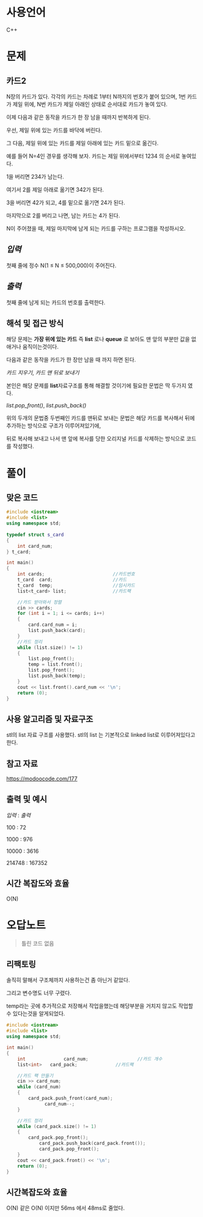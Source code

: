 # 사용언어
C++

# **문제**

카드2
-
N장의 카드가 있다. 각각의 카드는 차례로 1부터 N까지의 번호가 붙어 있으며, 1번 카드가 제일 위에, N번 카드가 제일 아래인 상태로 순서대로 카드가 놓여 있다.

이제 다음과 같은 동작을 카드가 한 장 남을 때까지 반복하게 된다. 

우선, 제일 위에 있는 카드를 바닥에 버린다. 

그 다음, 제일 위에 있는 카드를 제일 아래에 있는 카드 밑으로 옮긴다.

예를 들어 N=4인 경우를 생각해 보자. 카드는 제일 위에서부터 1234 의 순서로 놓여있다. 

1을 버리면 234가 남는다. 

여기서 2를 제일 아래로 옮기면 342가 된다. 

3을 버리면 42가 되고, 4를 밑으로 옮기면 24가 된다. 

마지막으로 2를 버리고 나면, 남는 카드는 4가 된다.

N이 주어졌을 때, 제일 마지막에 남게 되는 카드를 구하는 프로그램을 작성하시오.


*입력*
-
첫째 줄에 정수 N(1 ≤ N ≤ 500,000)이 주어진다.



*출력*
-
첫째 줄에 남게 되는 카드의 번호를 출력한다.



해석 및 접근 방식
-
해당 문제는 **가장 위에 있는 카드** 즉 **list** 로나 **queue** 로 보아도 맨 앞의 부분만 값을 없애거나 움직이는것이다.

다음과 같은 동작을 카드가 한 장만 남을 때 까지 하면 된다.

*카드 지우기*, *카드 맨 뒤로 보내기*

본인은 해당 문제를 **list**자료구조를 통해 해결할 것이기에 필요한 문법은 딱 두가지 였다.

*list.pop_front()*, *list.push_back()*

위의 두개의 문법중 두번째인 카드를 맨뒤로 보내는 문법은 해당 카드를 복사해서 뒤에 추가하는 방식으로 구조가 이루어져있기에,

뒤로 복사해 보내고 나서 맨 앞에 복사를 당한 오리지널 카드를 삭제하는 방식으로 코드를 작성했다.


# **풀이**

맞은 코드
-
```c++
#include <iostream>
#include <list>
using namespace std;
 
typedef struct s_card
{
    int card_num;
} t_card;

int main()
{
    int cards;                         //카드번호
    t_card  card;                      //카드
    t_card  temp;                      //임시카드
    list<t_card> list;                 //카드팩

    //카드 받아와서 정렬
    cin >> cards;
    for (int i = 1; i <= cards; i++)
    {
        card.card_num = i;
        list.push_back(card);
    }
    //카드 정리
    while (list.size() != 1)
    {
        list.pop_front();
        temp = list.front();
        list.pop_front();
        list.push_back(temp);
    }
    cout << list.front().card_num << '\n';
    return (0);
}
```


사용 알고리즘 및 자료구조
-
stl의 list 자료 구조를 사용했다.
stl의 list 는 기본적으로 linked list로 이루어져있다고 한다.



참고 자료
-
<https://modoocode.com/177>



출력 및 예시
-
*입력* : *출력*



100 : 72

1000 : 976

10000 : 3616

214748 : 167352

시간 복잡도와 효율
-
O(N)

# **오답노트**



>틀린 코드
없음



리팩토링
-
솔직히 말해서 구조체까지 사용하는건 좀 아닌거 같았다.

그리고 변수명도 너무 구렸다.

temp라는 곳에 추가적으로 저장해서 작업을했는데 해당부분을 거치지 않고도 작업할 수 있다는것을 알게되었다.


```c++
#include <iostream>
#include <list>
using namespace std;

int main()
{
    int			     card_num;				    //카드 개수
    list<int> 	card_pack;			    //카드팩

    //카드 팩 만들기
    cin >> card_num;
    while (card_num)
   	{
        card_pack.push_front(card_num);
    		  card_num--;
    }

    //카드 정리
    while (card_pack.size() != 1)
    {
        card_pack.pop_front();
  		    card_pack.push_back(card_pack.front());
  		    card_pack.pop_front();
    }
   	cout << card_pack.front() << '\n';
    return (0);
}
```

시간복잡도와 효율
-
O(N)
같은 O(N) 이지만 56ms 에서 48ms로 줄었다.
